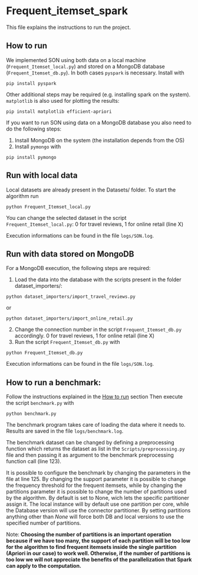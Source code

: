 # Frequent_itemset_spark
This file explains the instructions to run the project.

## How to run
We implemented SON using both data on a local machine (`Frequent_Itemset_local.py`) and stored on a MongoDB database (`Frequent_Itemset_db.py`).
In both cases `pyspark` is necessary. Install with
```shell
pip install pyspark
```
Other additional steps may be required (e.g. installing spark on the system).
`matplotlib` is also used for plotting the results:
```shell
pip install matplotlib efficient-apriori
```

If you want to run SON using data on a MongoDB database you also need to do the following steps:
1. Install MongoDB on the system (the installation depends from the OS)
2. Install `pymongo` with
```shell
pip install pymongo
```

## Run with local data
Local datasets are already present in the Datasets/ folder. To start the algorithm run
```shell
python Frequent_Itemset_local.py
```
You can change the selected dataset in the script `Frequent_Itemset_local.py`: 0 for travel reviews, 1 for online retail (line X)

Execution informations can be found in the file `logs/SON.log`.

## Run with data stored on MongoDB
For a MongoDB execution, the following steps are required:
1. Load the data into the database with the scripts present in the folder dataset_importers/:
```shell
python dataset_importers/import_travel_reviews.py
```
or
```shell
python dataset_importers/import_online_retail.py
```
2. Change the connection number in the script `Frequent_Itemset_db.py` accordingly. 0 for travel reviews, 1 for online retail (line X)
3. Run the script `Frequent_Itemset_db.py` with
```shell
python Frequent_Itemset_db.py
```

Execution informations can be found in the file `logs/SON.log`.

## How to run a benchmark:
Follow the instructions explained in the [How to run](#how-to-run) section
Then execute the script `benchmark.py` with
```shell
python benchmark.py
```

The benchmark program takes care of loading the data where it needs to.
Results are saved in the file `logs/benchmark.log`.

The benchmark dataset can be changed by defining a preprocessing function which returns the dataset as list in the `Scripts/preprocessing.py` file and then passing it as argument to the benchmark preprocessing function call (line 123).

It is possible to configure the benchmark by changing the parameters in the file at line 125.
By changing the support parameter it is possible to change the frequency threshold for the frequent itemsets, while by changing the partitions parameter it is possible to change the number of partitions used by the algorithm. By default is set to None, wich lets the specific
partitioner assign it. The local instance will by default use one partition per core, while the Database version will use the connector partitioner.
By setting partitions anything other than *None* will force both DB and local versions to use the specified number of partitions.

Note: **Choosing the number of partitions is an important operation because if we have too many, the support of each partition will be too low for the algorithm to find frequent itemsets inside the single partition (Apriori in our case) to work well. Otherwise, if the number of partitions is too low we will not appreciate the benefits of the parallelization that Spark can apply to the computation.**
